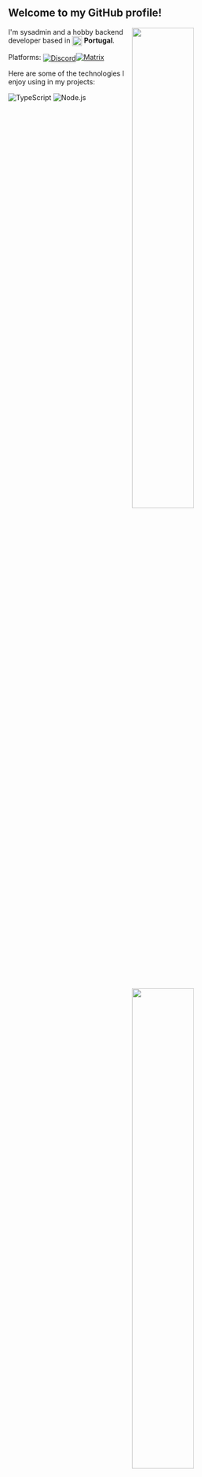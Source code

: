 ## Welcome to my GitHub profile! <img src="https://komarev.com/ghpvc/?username=metal0" alt="" />

<img width="50%" align="right" src="https://github-readme-stats.vercel.app/api?username=metal0&count_private=true&include_all_commits=true&show_icons=true&theme=dark&icon_color=fff&hide_border=true">
<img width="50%" align="right" src="https://github-readme-stats.vercel.app/api/top-langs?username=metal0&theme=dark&hide_border=true&layout=compact&langs_count=6">

I'm sysadmin and a hobby backend developer based in <img width="20" align="center" src="https://img.icons8.com/color/96/000000/portugal.png"/> **Portugal**.

Platforms:
<a href="https://discord.com/users/344837487526412300" target="_blank"><img align="center" alt="Discord" src="https://img.shields.io/badge/-Discord-5865f2?style=flat&logo=discord&logoColor=white" /></a><a href="https://matrix.to/#/@metal0:matrix.org" target="_blank"><img alt="Matrix" src="https://img.shields.io/badge/%5BM%5D-metal0-green"></a>

Here are some of the technologies I enjoy using in my projects:

<img alt="TypeScript" align="center" src="https://img.shields.io/badge/-TypeScript-007acc?style=flat&logo=typescript&logoColor=white" /> <img alt="Node.js" align="center" src="https://img.shields.io/badge/-Node.js-43853d?style=flat&logo=Node.js&logoColor=white" />
